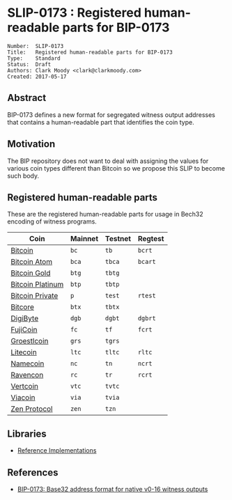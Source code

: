 # SLIP-0173 : Registered human-readable parts for BIP-0173

```
Number:  SLIP-0173
Title:   Registered human-readable parts for BIP-0173
Type:    Standard
Status:  Draft
Authors: Clark Moody <clark@clarkmoody.com>
Created: 2017-05-17
```

## Abstract

BIP-0173 defines a new format for segregated witness output addresses that contains a human-readable part that identifies the coin type.

## Motivation

The BIP repository does not want to deal with assigning the values for various coin types different than Bitcoin so we propose this SLIP to become such body.

## Registered human-readable parts

These are the registered human-readable parts for usage in Bech32 encoding of witness programs.

| Coin                                       | Mainnet | Testnet | Regtest |
| ------------------------------------------ | ------- | ------- | ------- |
| [Bitcoin](https://bitcoin.org/)            | `bc`    | `tb`    | `bcrt`  |
| [Bitcoin Atom](https://bitcoinatom.io/)    | `bca`   | `tbca`  | `bcart` |
| [Bitcoin Gold](https://bitcoingold.org/)   | `btg`   | `tbtg`  |         |
| [Bitcoin Platinum](https://btcplt.org/)    | `btp`   | `tbtp`  |         |
| [Bitcoin Private](https://btcprivate.org/) | `p`     | `test`  | `rtest` |
| [Bitcore](https://bitcore.cc/)             | `btx`   | `tbtx`  |         |
| [DigiByte](https://www.digibyte.io/)       | `dgb`   | `dgbt`  | `dgbrt` |
| [FujiCoin](http://www.fujicoin.org/)       | `fc`    | `tf`    | `fcrt`  |
| [Groestlcoin](https://groestlcoin.org/)    | `grs`   | `tgrs`  |         |
| [Litecoin](https://litecoin.org/)          | `ltc`   | `tltc`  | `rltc`  |
| [Namecoin](https://www.namecoin.org/)      | `nc`    | `tn`    | `ncrt`  |
| [Ravencon](https://ravencoin.org/)         | `rc`    | `tr`    | `rcrt`  |
| [Vertcoin](https://vertcoin.org/)          | `vtc`   | `tvtc`  |         |
| [Viacoin](https://viacoin.org/)            | `via`   | `tvia`  |         |
| [Zen Protocol](https://zenprotocol.com/)   | `zen`   | `tzn`   |         |

## Libraries

* [Reference Implementations](https://github.com/sipa/bech32/tree/master/ref)

## References

* [BIP-0173: Base32 address format for native v0-16 witness outputs](https://github.com/bitcoin/bips/blob/master/bip-0173.mediawiki)
